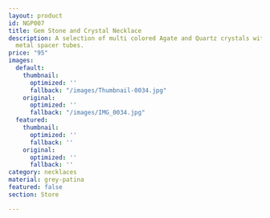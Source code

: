 ```yaml
---
layout: product
id: NGP007
title: Gem Stone and Crystal Necklace
description: A selection of multi colored Agate and Quartz crystals with grey patina
  metal spacer tubes.
price: "95"
images:
  default:
    thumbnail:
      optimized: ''
      fallback: "/images/Thumbnail-0034.jpg"
    original:
      optimized: ''
      fallback: "/images/IMG_0034.jpg"
  featured:
    thumbnail:
      optimized: ''
      fallback: ''
    original:
      optimized: ''
      fallback: ''
category: necklaces
material: grey-patina
featured: false
section: Store

---
```

